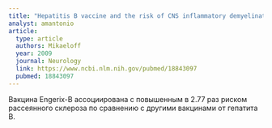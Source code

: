 ```yaml
---
title: "Hepatitis B vaccine and the risk of CNS inflammatory demyelination in childhood"
analyst: amantonio
article:
  type: article
  authors: Mikaeloff
  year: 2009
  journal: Neurology
  link: https://www.ncbi.nlm.nih.gov/pubmed/18843097
  pubmed: 18843097
---
```


Вакцина Engerix-B ассоциирована с повышенным в 2.77 раз риском рассеянного склероза по сравнению с другими вакцинами от гепатита В.
